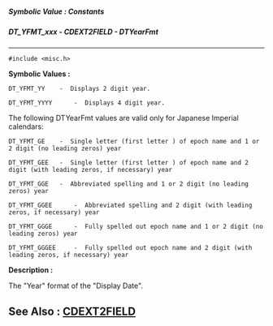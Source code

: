 ##### Symbolic Value : Constants
##### DT_YFMT_xxx - CDEXT2FIELD - DTYearFmt
---
```
#include <misc.h>
```

**Symbolic Values :**

	DT_YFMT_YY	  -  Displays 2 digit year.

	DT_YFMT_YYYY	  -  Displays 4 digit year.

The following DTYearFmt values are valid only for Japanese Imperial calendars:

	DT_YFMT_GE	  -  Single letter (first letter ) of epoch name and 1 or 2 digit (no leading zeros) year

	DT_YFMT_GEE	  -  Single letter (first letter ) of epoch name and 2 digit (with leading zeros, if necessary) year

	DT_YFMT_GGE	  -  Abbreviated spelling and 1 or 2 digit (no leading zeros) year

	DT_YFMT_GGEE	  -  Abbreviated spelling and 2 digit (with leading zeros, if necessary) year

	DT_YFMT_GGGE	  -  Fully spelled out epoch name and 1 or 2 digit (no leading zeros) year

	DT_YFMT_GGGEE	  -  Fully spelled out epoch name and 2 digit (with leading zeros, if necessary) year


**Description :**

The &quot;Year&quot; format of the &quot;Display Date&quot;.


**See Also :**
[CDEXT2FIELD](/domino-c-api-docs/reference/Data/CDEXT2FIELD)
---
